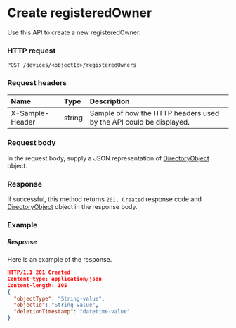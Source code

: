 # Create registeredOwner

Use this API to create a new registeredOwner.
### HTTP request
```http
POST /devices/<objectId>/registeredOwners

```
### Request headers
| Name       | Type | Description|
|:---------------|:--------|:----------|
| X-Sample-Header  | string  | Sample of how the HTTP headers used by the API could be displayed.|

### Request body
In the request body, supply a JSON representation of [DirectoryObject](../resources/directoryobject.md) object.


### Response
If successful, this method returns `201, Created` response code and [DirectoryObject](../resources/directoryobject.md) object in the response body.

### Example
##### Response
Here is an example of the response.
```json
HTTP/1.1 201 Created
Content-type: application/json
Content-length: 105
{
  "objectType": "String-value",
  "objectId": "String-value",
  "deletionTimestamp": "datetime-value"
}
```
